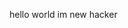 hello world
im new hacker

<!---
Parturnacs/Parturnacs is a ✨ special ✨ repository because its `README.md` (this file) appears on your GitHub profile.
You can click the Preview link to take a look at your changes.
--->
